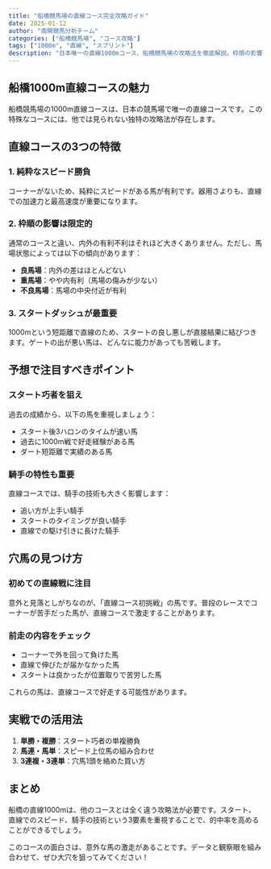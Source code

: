 ```yaml
---
title: "船橋競馬場の直線コース完全攻略ガイド"
date: 2025-01-12
author: "南関競馬分析チーム"
categories: ["船橋競馬場", "コース攻略"]
tags: ["1000m", "直線", "スプリント"]
description: "日本唯一の直線1000mコース、船橋競馬場の攻略法を徹底解説。枠順の影響と予想のコツを紹介します。"
---
```


## 船橋1000m直線コースの魅力

船橋競馬場の1000m直線コースは、日本の競馬場で唯一の直線コースです。この特殊なコースには、他では見られない独特の攻略法が存在します。

## 直線コースの3つの特徴

### 1. 純粋なスピード勝負

コーナーがないため、純粋にスピードがある馬が有利です。器用さよりも、直線での加速力と最高速度が重要になります。

### 2. 枠順の影響は限定的

通常のコースと違い、内外の有利不利はそれほど大きくありません。ただし、馬場状態によっては以下の傾向があります：

- **良馬場**：内外の差はほとんどない
- **重馬場**：やや内有利（馬場の傷みが少ない）
- **不良馬場**：馬場の中央付近が有利

### 3. スタートダッシュが最重要

1000mという短距離で直線のため、スタートの良し悪しが直接結果に結びつきます。ゲートの出が悪い馬は、どんなに能力があっても苦戦します。

## 予想で注目すべきポイント

### スタート巧者を狙え

過去の成績から、以下の馬を重視しましょう：
- スタート後3ハロンのタイムが速い馬
- 過去に1000m戦で好走経験がある馬
- ダート短距離で実績のある馬

### 騎手の特性も重要

直線コースでは、騎手の技術も大きく影響します：
- 追い方が上手い騎手
- スタートのタイミングが良い騎手
- 直線での駆け引きに長けた騎手

## 穴馬の見つけ方

### 初めての直線戦に注目

意外と見落としがちなのが、「直線コース初挑戦」の馬です。普段のレースでコーナーが苦手だった馬が、直線コースで激走することがあります。

### 前走の内容をチェック

- コーナーで外を回って負けた馬
- 直線で伸びたが届かなかった馬
- スタートは良かったが位置取りで苦労した馬

これらの馬は、直線コースで好走する可能性があります。

## 実戦での活用法

1. **単勝・複勝**：スタート巧者の単複勝負
2. **馬連・馬単**：スピード上位馬の組み合わせ
3. **3連複・3連単**：穴馬1頭を絡めた買い方

## まとめ

船橋の直線1000mは、他のコースとは全く違う攻略法が必要です。スタート、直線でのスピード、騎手の技術という3要素を重視することで、的中率を高めることができるでしょう。

このコースの面白さは、意外な馬の激走があることです。データと観察眼を組み合わせて、ぜひ大穴を狙ってみてください！